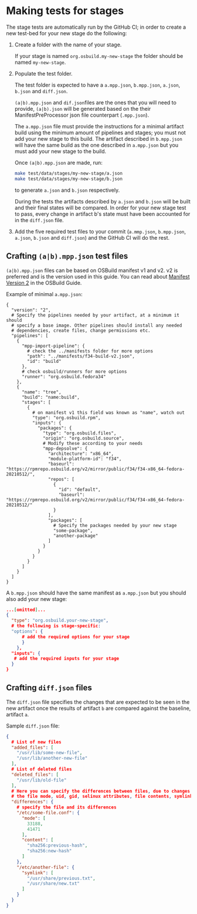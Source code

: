 # Making tests for stages

The stage tests are automatically run by the GitHub CI; in order to create a
new test-bed for your new stage do the following:

1. Create a folder with the name of your stage.

   If your stage is named `org.osbuild.my-new-stage` the folder should be named
   `my-new-stage`.

2. Populate the test folder.

   The test folder is expected to have a `a.mpp.json`, `b.mpp.json`, `a.json`,
   `b.json` and `diff.json`.

   `(a|b).mpp.json` and `dif.json`files are the ones that you will need to
   provide, `(a|b).json` will be generated based on the their
   ManifestPreProcessor json file counterpart (`.mpp.json`).

   The `a.mpp.json` file must provide the instructions for a minimal artifact
   build using the minimum amount of pipelines and stages; you must not add
   your new stage to this build. The artifact described in `b.mpp.json` will
   have the same build as the one described in `a.mpp.json` but you must add
   your new stage to the build.

   Once `(a|b).mpp.json` are made, run:

   ```bash
   make test/data/stages/my-new-stage/a.json
   make test/data/stages/my-new-stage/b.json
   ```

   to generate `a.json` and `b.json` respectively.

   During the tests the artifacts described by `a.json` and `b.json` will be
   built and their final states will be compared. In order for your new stage
   test to pass, every change in artifact b's state must have been accounted
   for in the `diff.json` file.

3. Add the five required test files to your commit (`a.mmp.json`, `b.mpp.json`,
   `a.json`, `b.json` and `diff.json`) and the GitHub CI will do the rest.

## Crafting `(a|b).mpp.json` test files

`(a|b).mpp.json` files can be based on OSBuild manifest v1 and v2. v2 is
preferred and is the version used in this guide. You can read about [Manifest
Version
2](https://www.osbuild.org/guides/developer-guide/osbuild.html?highlight=manifest#version-2)
in the OSBuild Guide.


Example of minimal `a.mpp.json`:
```
{
  "version": "2",
  # Specify the pipelines needed by your artifact, at a minimum it should
  # specify a base image. Other pipelines should install any needed
  # dependencies, create files, change permissions etc.
  "pipelines": [
    {
      "mpp-import-pipeline": {
        # check the ../manifests folder for more options
        "path": "../manifests/f34-build-v2.json",
        "id": "build"
      },
      # check osbuild/runners for more options
      "runner": "org.osbuild.fedora34"
    },
    {
      "name": "tree",
      "build": "name:build",
      "stages": [
        {
          # on manifest v1 this field was known as "name", watch out
          "type": "org.osbuild.rpm",
          "inputs": {
            "packages": {
              "type": "org.osbuild.files",
              "origin": "org.osbuild.source",
              # Modify these according to your needs
              "mpp-depsolve": {
                "architecture": "x86_64",
                "module-platform-id": "f34",
                "baseurl": "https://rpmrepo.osbuild.org/v2/mirror/public/f34/f34-x86_64-fedora-20210512/",
                "repos": [
                  {
                    "id": "default",
                    "baseurl": "https://rpmrepo.osbuild.org/v2/mirror/public/f34/f34-x86_64-fedora-20210512/"
                  }
                ],
                "packages": [
                  # Specify the packages needed by your new stage
                  "some-package",
                  "another-package"
                ]
              }
            }
          }
        }
      ]
    }
  ]
}
```

A `b.mpp.json` should have the same manifest as `a.mpp.json` but you should
also add your new stage:
```json
...[omitted]...
{
  "type": "org.osbuild.your-new-stage",
  # the following is stage-specific:
  "options": {
      # add the required options for your stage
      }
    },
  "inputs": {
   # add the required inputs for your stage
  }
}
```

## Crafting `diff.json` files

The `diff.json` file specifies the changes that are expected to be seen in the
new artifact once the results of artifact `b` are compared against the
baseline, artifact `a`.

Sample `diff.json` file:

```json
{
  # List of new files
  "added_files": [
    "/usr/lib/some-new-file",
    "/usr/lib/another-new-file"
  ],
  # List of deleted files
  "deleted_files": [
    "/usr/lib/old-file"
  ],
  # Here you can specify the differences between files, due to changes on
  # the file mode, uid, gid, selinux attributes, file contents, symlinks etc.
  "differences": {
    # specify the file and its differences
    "/etc/some-file.conf": {
      "mode": [
        33188,
        41471
      ],
      "content": [
        "sha256:previous-hash",
        "sha256:new-hash"
      ]
    },
    "/etc/another-file": {
      "symlink": [
        "/usr/share/previous.txt",
        "/usr/share/new.txt"
      ]
    }
  }
}
```
